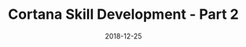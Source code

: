 ---
date: 2018-12-25
title: Cortana Skill Development - Part 2
video_id: ua6XrIV-Zus
description: Creating a Microsoft Cortana Skill in Azure Portal using node.js.
categories:
  - Microsoft-Cortana
resources:
  - name: Source code
    link: https://github.com/skilltemplates/
  - name: Dabble Lab
    link: https://dabblelab.com
type: Video
set: cortana-development-101
set_order: 2
---